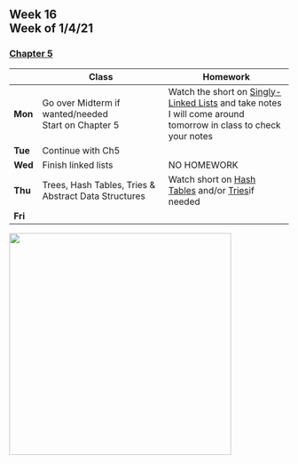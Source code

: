 <meta http-equiv="refresh" content="300"/>

## Week 16<br>Week of 1/4/21

### [Chapter 5](/ap/curriculum/5)

|         | Class              | Homework |
| ------- | ------------------ | -------- |
| **Mon** | Go over Midterm if wanted/needed<br>Start on Chapter 5 |Watch the short on [Singly-Linked Lists](https://www.youtube.com/watch?v=zQI3FyWm144) and take notes<br>I will come around tomorrow in class to check your notes |
| **Tue** | Continue with Ch5  |             |
| **Wed** | Finish linked lists | NO HOMEWORK |
| **Thu** | Trees, Hash Tables, Tries & Abstract Data Structures | Watch short on [Hash Tables](https://www.youtube.com/watch?v=nvzVHwrrub0) and/or [Tries](https://www.youtube.com/watch?v=MC-iQHFdEDI)if needed |
| **Fri** |      |          |

<img src="" alt="" height="400">
